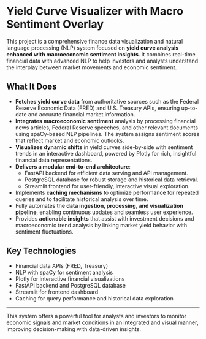# Yield Curve Visualizer with Macro Sentiment Overlay

This project is a comprehensive finance data visualization and natural language processing (NLP) system focused on **yield curve analysis enhanced with macroeconomic sentiment insights**. It combines real-time financial data with advanced NLP to help investors and analysts understand the interplay between market movements and economic sentiment.

## What It Does

- **Fetches yield curve data** from authoritative sources such as the Federal Reserve Economic Data (FRED) and U.S. Treasury APIs, ensuring up-to-date and accurate financial market information.
- **Integrates macroeconomic sentiment** analysis by processing financial news articles, Federal Reserve speeches, and other relevant documents using spaCy-based NLP pipelines. The system assigns sentiment scores that reflect market and economic outlooks.
- **Visualizes dynamic shifts** in yield curves side-by-side with sentiment trends in an interactive dashboard, powered by Plotly for rich, insightful financial data representations.
- **Delivers a modular end-to-end architecture**:
  - FastAPI backend for efficient data serving and API management.
  - PostgreSQL database for robust storage and historical data retrieval.
  - Streamlit frontend for user-friendly, interactive visual exploration.
- Implements **caching mechanisms** to optimize performance for repeated queries and to facilitate historical analysis over time.
- Fully automates the **data ingestion, processing, and visualization pipeline**, enabling continuous updates and seamless user experience.
- Provides **actionable insights** that assist with investment decisions and macroeconomic trend analysis by linking market yield behavior with sentiment fluctuations.

## Key Technologies

- Financial data APIs (FRED, Treasury)
- NLP with spaCy for sentiment analysis
- Plotly for interactive financial visualizations
- FastAPI backend and PostgreSQL database
- Streamlit for frontend dashboard
- Caching for query performance and historical data exploration

---

This system offers a powerful tool for analysts and investors to monitor economic signals and market conditions in an integrated and visual manner, improving decision-making with data-driven insights.
